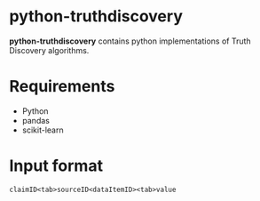 # python-truthdiscovery

__python-truthdiscovery__ contains python implementations of Truth Discovery algorithms.


# Requirements

- Python
- pandas
- scikit-learn

# Input format

`claimID<tab>sourceID<dataItemID><tab>value`
